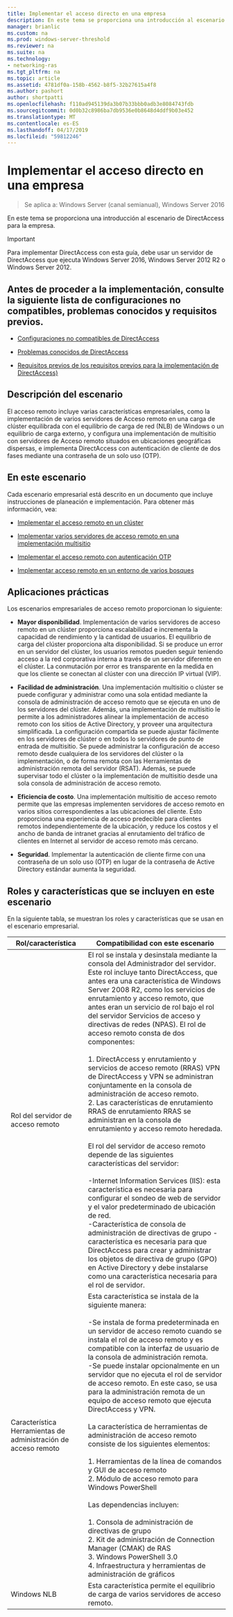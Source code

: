 ```yaml
---
title: Implementar el acceso directo en una empresa
description: En este tema se proporciona una introducción al escenario de DirectAccess en Windows Server 2016 para la empresa.
manager: brianlic
ms.custom: na
ms.prod: windows-server-threshold
ms.reviewer: na
ms.suite: na
ms.technology:
- networking-ras
ms.tgt_pltfrm: na
ms.topic: article
ms.assetid: 4781df0a-158b-4562-b8f5-32b27615a4f8
ms.author: pashort
author: shortpatti
ms.openlocfilehash: f110ad945139da3b07b33bbb0adb3e8084743fdb
ms.sourcegitcommit: 0d0b32c8986ba7db9536e0b8648d4ddf9b03e452
ms.translationtype: MT
ms.contentlocale: es-ES
ms.lasthandoff: 04/17/2019
ms.locfileid: "59812246"
---
```

# <a name="deploy-remote-access-in-an-enterprise"></a>Implementar el acceso directo en una empresa

>Se aplica a: Windows Server (canal semianual), Windows Server 2016

En este tema se proporciona una introducción al escenario de DirectAccess para la empresa.  
  
  
> [!IMPORTANT]  
> Para implementar DirectAccess con esta guía, debe usar un servidor de DirectAccess que ejecuta Windows Server 2016, Windows Server 2012 R2 o Windows Server 2012.  
  
## <a name="before-you-begin-deploying-see-the-list-of-unsupported-configurations-known-issues-and-prerequisites"></a>Antes de proceder a la implementación, consulte la siguiente lista de configuraciones no compatibles, problemas conocidos y requisitos previos.  
  
-   [Configuraciones no compatibles de DirectAccess](https://technet.microsoft.com/windows-server-docs/networking/remote-access/directaccess/directaccess-unsupported-configurations)  
  
-   [Problemas conocidos de DirectAccess](https://technet.microsoft.com/windows-server-docs/networking/remote-access/directaccess/directaccess-known-issues)  
  
-   [Requisitos previos de los requisitos previos para la implementación de DirectAccess)](https://technet.microsoft.com/windows-server-docs/networking/remote-access/directaccess/prerequisites-for-deploying-directaccess)  
  
## <a name="BKMK_OVER"></a>Descripción del escenario  
El acceso remoto incluye varias características empresariales, como la implementación de varios servidores de Acceso remoto en una carga de clúster equilibrada con el equilibrio de carga de red (NLB) de Windows o un equilibrio de carga externo, y configura una implementación de multisitio con servidores de Acceso remoto situados en ubicaciones geográficas dispersas, e implementa DirectAccess con autenticación de cliente de dos fases mediante una contraseña de un solo uso (OTP).  
  
## <a name="in-this-scenario"></a>En este escenario  
Cada escenario empresarial está descrito en un documento que incluye instrucciones de planeación e implementación. Para obtener más información, vea:  
  
-   [Implementar el acceso remoto en un clúster](cluster/Deploy-Remote-Access-In-Cluster.md)  
  
-   [Implementar varios servidores de acceso remoto en una implementación multisitio](multisite/Deploy-Multiple-Remote-Access-Servers-in-a-Multisite-Deployment.md)  
  
-   [Implementar el acceso remoto con autenticación OTP](otp/Deploy-RA-OTP.md)  
  
-   [Implementar acceso remoto en un entorno de varios bosques](multi-forest/Deploy-Remote-Access-in-a-Multi-Forest-Environment.md)  
  
## <a name="BKMK_APP"></a>Aplicaciones prácticas  
Los escenarios empresariales de acceso remoto proporcionan lo siguiente:  
  
-   **Mayor disponibilidad**. Implementación de varios servidores de acceso remoto en un clúster proporciona escalabilidad e incrementa la capacidad de rendimiento y la cantidad de usuarios. El equilibrio de carga del clúster proporciona alta disponibilidad. Si se produce un error en un servidor del clúster, los usuarios remotos pueden seguir teniendo acceso a la red corporativa interna a través de un servidor diferente en el clúster. La conmutación por error es transparente en la medida en que los cliente se conectan al clúster con una dirección IP virtual (VIP).  
  
-   **Facilidad de administración**. Una implementación multisitio o clúster se puede configurar y administrar como una sola entidad mediante la consola de administración de acceso remoto que se ejecuta en uno de los servidores del clúster. Además, una implementación de multisitio le permite a los administradores alinear la implementación de acceso remoto con los sitios de Active Directory, y proveer una arquitectura simplificada. La configuración compartida se puede ajustar fácilmente en los servidores de clúster o en todos lo servidores de punto de entrada de multisitio. Se puede administrar la configuración de acceso remoto desde cualquiera de los servidores del clúster o la implementación, o de forma remota con las Herramientas de administración remota del servidor (RSAT). Además, se puede supervisar todo el clúster o la implementación de multisitio desde una sola consola de administración de acceso remoto.  
  
-   **Eficiencia de costo**. Una implementación multisitio de acceso remoto permite que las empresas implementen servidores de acceso remoto en varios sitios correspondientes a las ubicaciones del cliente. Esto proporciona una experiencia de acceso predecible para clientes remotos independientemente de la ubicación, y reduce los costos y el ancho de banda de intranet gracias al enrutamiento del tráfico de clientes en Internet al servidor de acceso remoto más cercano.  
  
-   **Seguridad**. Implementar la autenticación de cliente firme con una contraseña de un solo uso (OTP) en lugar de la contraseña de Active Directory estándar aumenta la seguridad.  
  
## <a name="BKMK_NEW"></a>Roles y características que se incluyen en este escenario  
En la siguiente tabla, se muestran los roles y características que se usan en el escenario empresarial.  
  
|Rol/característica|Compatibilidad con este escenario|  
|---------|-----------------|  
|Rol del servidor de acceso remoto|El rol se instala y desinstala mediante la consola del Administrador del servidor. Este rol incluye tanto DirectAccess, que antes era una característica de Windows Server 2008 R2, como los servicios de enrutamiento y acceso remoto, que antes eran un servicio de rol bajo el rol del servidor Servicios de acceso y directivas de redes (NPAS). El rol de acceso remoto consta de dos componentes:<br /><br />1.  DirectAccess y enrutamiento y servicios de acceso remoto (RRAS) VPN de DirectAccess y VPN se administran conjuntamente en la consola de administración de acceso remoto.<br />2.  Las características de enrutamiento RRAS de enrutamiento RRAS se administran en la consola de enrutamiento y acceso remoto heredada.<br /><br />El rol del servidor de acceso remoto depende de las siguientes características del servidor:<br /><br />-Internet Information Services (IIS): esta característica es necesaria para configurar el sondeo de web de servidor y el valor predeterminado de ubicación de red.<br />-Característica de consola de administración de directivas de grupo - característica es necesaria para que DirectAccess para crear y administrar los objetos de directiva de grupo (GPO) en Active Directory y debe instalarse como una característica necesaria para el rol de servidor.|  
|Característica Herramientas de administración de acceso remoto|Esta característica se instala de la siguiente manera:<br /><br />-Se instala de forma predeterminada en un servidor de acceso remoto cuando se instala el rol de acceso remoto y es compatible con la interfaz de usuario de la consola de administración remota.<br />-Se puede instalar opcionalmente en un servidor que no ejecuta el rol de servidor de acceso remoto. En este caso, se usa para la administración remota de un equipo de acceso remoto que ejecuta DirectAccess y VPN.<br /><br />La característica de herramientas de administración de acceso remoto consiste de los siguientes elementos:<br /><br />1.  Herramientas de la línea de comandos y GUI de acceso remoto<br />2.  Módulo de acceso remoto para Windows PowerShell<br /><br />Las dependencias incluyen:<br /><br />1.  Consola de administración de directivas de grupo<br />2.  Kit de administración de Connection Manager (CMAK) de RAS<br />3.  Windows PowerShell 3.0<br />4.  Infraestructura y herramientas de administración de gráficos|  
|Windows NLB|Esta característica permite el equilibrio de carga de varios servidores de acceso remoto.|  
  

  


